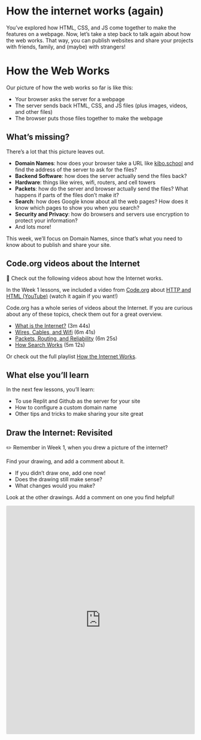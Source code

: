 # How the internet works (again)

You’ve explored how HTML, CSS, and JS come together to make the features on a webpage. Now, let’s take a step back to talk again about how the web works. That way, you can publish websites and share your projects with friends, family, and (maybe) with strangers!

# How the Web Works

Our picture of how the web works so far is like this:

- Your browser asks the server for a webpage
- The server sends back HTML, CSS, and JS files (plus images, videos, and other files)
- The browser puts those files together to make the webpage

## What’s missing?

There’s a lot that this picture leaves out.

- **Domain Names**: how does your browser take a URL like [kibo.school](http://kibo.school) and find the address of the server to ask for the files?
- **Backend Software**: how does the server actually send the files back?
- **Hardware**: things like wires, wifi, routers, and cell towers
- **Packets**: how do the server and browser actually send the files? What happens if parts of the files don’t make it?
- **Search**: how does Google know about all the web pages? How does it know which pages to show you when you search?
- **Security and Privacy**: how do browsers and servers use encryption to protect your information?
- And lots more!

This week, we’ll focus on Domain Names, since that’s what you need to know about to publish and share your site.

## Code.org videos about the Internet

<aside>


🎥 Check out the following videos about how the Internet works.

In the Week 1 lessons, we included a video from [Code.org](http://Code.org) about [HTTP and HTML (YouTube)](https://www.youtube.com/watch?v=kBXQZMmiA4s) (watch it again if you want!)

Code.org has a whole series of videos about the Internet. If you are curious about any of these topics, check them out for a great overview.

- [What is the Internet?](https://www.youtube.com/watch?v=Dxcc6ycZ73M) (3m 44s)
- [Wires, Cables, and Wifi](https://www.youtube.com/watch?v=ZhEf7e4kopM) (6m 41s)
- [Packets, Routing, and Reliability](https://www.youtube.com/watch?v=AYdF7b3nMto) (6m 25s)
- [How Search Works](https://www.youtube.com/watch?v=LVV_93mBfSU) (5m 12s)

Or check out the full playlist [How the Internet Works](https://www.youtube.com/playlist?list=PLzdnOPI1iJNfMRZm5DDxco3UdsFegvuB7).

</aside>

## What else you’ll learn

In the next few lessons, you’ll learn:

- To use Replit and Github as the server for your site
- How to configure a custom domain name
- Other tips and tricks to make sharing your site great

## Draw the Internet: Revisited

<aside>


✏️ Remember in Week 1, when you drew a picture of the internet?

Find your drawing, and add a comment about it.

- If you didn’t draw one, add one now!
- Does the drawing still make sense?
- What changes would you make?

Look at the other drawings. Add a comment on one you find helpful!

</aside>

<div style="border:1px solid rgba(0,0,0,0.1);border-radius:2px;box-sizing:border-box;overflow:hidden;position:relative;width:100%;background:#F4F4F4"><iframe src="https://padlet.com/curriculumpad/ds38eg0ahmw35ytq" frameborder="0" allow="camera;microphone;geolocation" style="width:100%;height:608px;display:block;padding:0;margin:0"></iframe></div>
